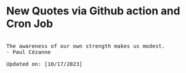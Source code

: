 # New Quotes via Github action and Cron Job

<pre>
<!-- #quote -->
The awareness of our own strength makes us modest.
- Paul Cézanne

Updated on: [10/17/2023]
<!-- #quoteEnd -->
</pre>
